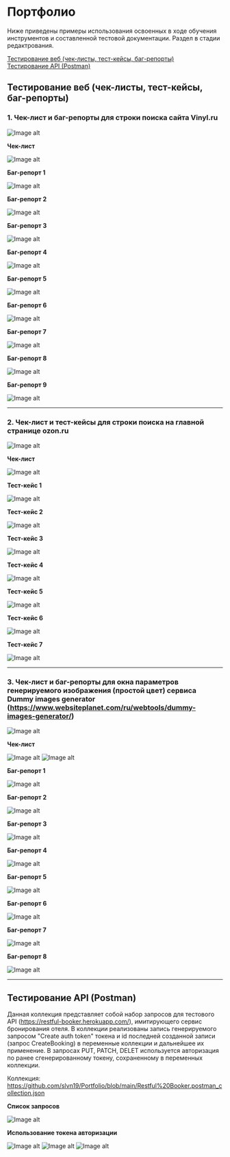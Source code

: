 # <a name="up" />Портфолио 

Ниже приведены примеры использования освоенных в ходе обучения инструментов и составленной тестовой документации.
Раздел в стадии редактрования.

[Тестирование веб (чек-листы, тест-кейсы, баг-репорты)](#test-design)<br>
[Тестирование API (Postman)](#api-testing)<br>

## <a name="test-design" /> Тестирование веб (чек-листы, тест-кейсы, баг-репорты)

### 1. Чек-лист и баг-репорты для строки поиска сайта Vinyl.ru 

![Image alt](https://github.com/slvn19/Portfolio/blob/main/pv_vinyl.ru.jpg)

**Чек-лист**

![Image alt](https://github.com/slvn19/Portfolio/blob/main/cl_vinyl.ru.jpg)

**Баг-репорт 1**

![Image alt](https://github.com/slvn19/Portfolio/blob/main/br1_vinyl.ru.jpg)

**Баг-репорт 2**

![Image alt](https://github.com/slvn19/Portfolio/blob/main/br2_vinyl.ru.jpg)

**Баг-репорт 3**

![Image alt](https://github.com/slvn19/Portfolio/blob/main/br3_vinyl.ru.jpg)

**Баг-репорт 4**

![Image alt](https://github.com/slvn19/Portfolio/blob/main/br4_vinyl.ru.jpg)

**Баг-репорт 5**

![Image alt](https://github.com/slvn19/Portfolio/blob/main/br5_vinyl.ru.jpg)

**Баг-репорт 6**

![Image alt](https://github.com/slvn19/Portfolio/blob/main/br6_vinyl.ru.jpg)

**Баг-репорт 7**

![Image alt](https://github.com/slvn19/Portfolio/blob/main/br7_vinyl.ru.jpg)

**Баг-репорт 8**

![Image alt](https://github.com/slvn19/Portfolio/blob/main/br8_vinyl.ru.jpg)

**Баг-репорт 9**

![Image alt](https://github.com/slvn19/Portfolio/blob/main/br9_vinyl.ru.jpg)

---

### 2. Чек-лист и тест-кейсы для строки поиска на главной странице ozon.ru

![Image alt](https://github.com/slvn19/Portfolio/blob/main/pv_ozon.ru.jpg)

**Чек-лист**

![Image alt](https://github.com/slvn19/Portfolio/blob/main/cl_ozon.ru.jpg)

**Тест-кейс 1**

![Image alt](https://github.com/slvn19/Portfolio/blob/main/tc1_ozon.ru.jpg)

**Тест-кейс 2**

![Image alt](https://github.com/slvn19/Portfolio/blob/main/tc2_ozon.ru.jpg)

**Тест-кейс 3**

![Image alt](https://github.com/slvn19/Portfolio/blob/main/tc3_ozon.ru.jpg)

**Тест-кейс 4**

![Image alt](https://github.com/slvn19/Portfolio/blob/main/tc4_ozon.ru.jpg)

**Тест-кейс 5**

![Image alt](https://github.com/slvn19/Portfolio/blob/main/tc5_ozon.ru.jpg)

**Тест-кейс 6**

![Image alt](https://github.com/slvn19/Portfolio/blob/main/tc6_ozon.ru.jpg)

**Тест-кейс 7**

![Image alt](https://github.com/slvn19/Portfolio/blob/main/tc7_ozon.ru.jpg)

---

### 3. Чек-лист и баг-репорты для окна параметров генерируемого изображения (простой цвет) сервиса Dummy images generator (https://www.websiteplanet.com/ru/webtools/dummy-images-generator/)

![Image alt](https://github.com/slvn19/Portfolio/blob/main/dig_pv.jpg)

**Чек-лист**

![Image alt](https://github.com/slvn19/Portfolio/blob/main/dig_cl1.jpg)
![Image alt](https://github.com/slvn19/Portfolio/blob/main/dig_cl2.jpg)

**Баг-репорт 1**

![Image alt](https://github.com/slvn19/Portfolio/blob/16a9fcfe57c2e59b5aca5722970a3279e6acf0d6/dig_br1.jpg)

**Баг-репорт 2**

![Image alt](https://github.com/slvn19/Portfolio/blob/16a9fcfe57c2e59b5aca5722970a3279e6acf0d6/dig_br2.jpg)

**Баг-репорт 3**

![Image alt](https://github.com/slvn19/Portfolio/blob/16a9fcfe57c2e59b5aca5722970a3279e6acf0d6/dig_br3.jpg)

**Баг-репорт 4**

![Image alt](https://github.com/slvn19/Portfolio/blob/16a9fcfe57c2e59b5aca5722970a3279e6acf0d6/dig_br4.jpg)

**Баг-репорт 5**

![Image alt](https://github.com/slvn19/Portfolio/blob/16a9fcfe57c2e59b5aca5722970a3279e6acf0d6/dig_br5.jpg)

**Баг-репорт 6**

![Image alt](https://github.com/slvn19/Portfolio/blob/16a9fcfe57c2e59b5aca5722970a3279e6acf0d6/dig_br6.jpg)

**Баг-репорт 7**

![Image alt](https://github.com/slvn19/Portfolio/blob/16a9fcfe57c2e59b5aca5722970a3279e6acf0d6/dig_br7.jpg)

**Баг-репорт 8**

![Image alt](https://github.com/slvn19/Portfolio/blob/16a9fcfe57c2e59b5aca5722970a3279e6acf0d6/dig_br8.jpg)

---

## <a name="api-testing" /> Тестирование API (Postman)

Данная коллекция представляет собой набор запросов для тестового API (https://restful-booker.herokuapp.com/), имитирующего сервис бронирования отеля. В коллекции реализованы запись генерируемого запросом "Create auth token" токена и id последней созданной записи (запрос CreateBooking) в переменные коллекции и дальнейшее их применение. В запросах PUT, PATCH, DELET используется авторизация по ранее сгенерированному токену, сохраненному в переменных коллекции.

Коллекция: https://github.com/slvn19/Portfolio/blob/main/Restful%20Booker.postman_collection.json

**Список запросов**

![Image alt](https://github.com/slvn19/Portfolio/blob/main/pm1.jpg)

**Использование токена авторизации**

![Image alt](https://github.com/slvn19/Portfolio/blob/main/pm2.jpg)
![Image alt](https://github.com/slvn19/Portfolio/blob/main/pm3.jpg)
![Image alt](https://github.com/slvn19/Portfolio/blob/main/pm4.jpg)

